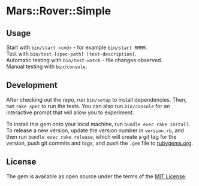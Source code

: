 # Mars::Rover::Simple

## Usage

Start with `bin/start <cmd>` - for example `bin/start RMMM`.  
Test with `bin/test [spec-path] [test-description]`.  
Automatic testing with `bin/test-watch` - file changes observed.  
Manual testing with `bin/console`.  

## Development

After checking out the repo, run `bin/setup` to install dependencies. Then, run `rake spec` to run the tests. You can also run `bin/console` for an interactive prompt that will allow you to experiment.

To install this gem onto your local machine, run `bundle exec rake install`. To release a new version, update the version number in `version.rb`, and then run `bundle exec rake release`, which will create a git tag for the version, push git commits and tags, and push the `.gem` file to [rubygems.org](https://rubygems.org).


## License

The gem is available as open source under the terms of the [MIT License](https://opensource.org/licenses/MIT).